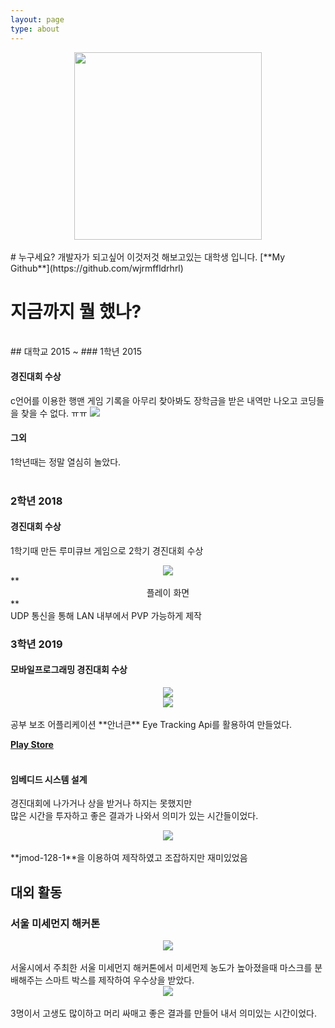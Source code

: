 ```yaml
---
layout: page
type: about
---
```



<center><img src="{{site.baseurl}}/assets/images/jsh_avatar.jpg" width="300" height="300"></center>  
<br>
# 누구세요?
개발자가 되고싶어 이것저것 해보고있는 대학생 입니다.  
[**My Github**](https://github.com/wjrmffldrhrl)  
<br>

# 지금까지 뭘 했나?
<br>
## 대학교 2015 ~ 
### 1학년 2015

#### 경진대회 수상 

c언어를 이용한 행맨 게임
기록을 아무리 찾아봐도 장학금을 받은 내역만 나오고 코딩들을 찾을 수 없다. ㅠㅠ 
<img src="{{site.baseurl}}/assets/images/about/aword1.JPG">  


#### 그외
1학년때는 정말 열심히 놀았다.  
<br>

### 2학년 2018
#### 경진대회 수상
1학기때 만든 루미큐브 게임으로 2학기 경진대회 수상
<center><img src="{{site.baseurl}}/assets/images/about/rummikube.png" ></center>
**<center>플레이 화면</center>**
<br>
UDP 통신을 통해 LAN 내부에서 PVP 가능하게 제작 
<br> 

### 3학년 2019

#### 모바일프로그래밍 경진대회 수상

<center><img src="{{site.baseurl}}/assets/images/about/ann_explain.png"></center>
<center><img src="{{site.baseurl}}/assets/images/about/palystore.JPG"></center>
<br>
공부 보조 어플리케이션 **안너큰**  
Eye Tracking Api를 활용하여 만들었다.

[**Play Store**](https://play.google.com/store/apps/details?id=com.jsh.annu&hl=ko)  
<br>

#### 임베디드 시스템 설계
경진대회에 나가거나 상을 받거나 하지는 못했지만  
많은 시간을 투자하고 좋은 결과가 나와서 의미가 있는 시간들이었다.
<center><img src="{{site.baseurl}}/assets/images/about/boo.jpg"></center>
<br>
**jmod-128-1**을 이용하여 제작하였고  
조잡하지만 재미있었음  

## 대외 활동

### 서울 미세먼지 해커톤
<center><img src="{{site.baseurl}}/assets/images/about/hackathon_logo.png"></center>
<br>
서울시에서 주최한 서울 미세먼지 해커톤에서 미세먼제 농도가 높아졌을때  
마스크를 분배해주는 스마트 박스를 제작하여 우수상을 받았다. 
<br>
<center><img src="{{site.baseurl}}/assets/images/about/hackathon_sisang.JPG" ></center> 
<br>
3명이서 고생도 많이하고 머리 싸매고 좋은 결과를 만들어 내서 의미있는 시간이었다.
